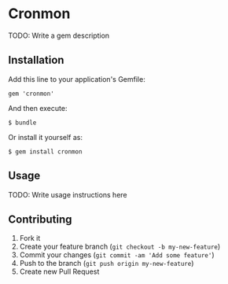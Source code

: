# Cronmon

TODO: Write a gem description

## Installation

Add this line to your application's Gemfile:

    gem 'cronmon'

And then execute:

    $ bundle

Or install it yourself as:

    $ gem install cronmon

## Usage

TODO: Write usage instructions here

## Contributing

1. Fork it
2. Create your feature branch (`git checkout -b my-new-feature`)
3. Commit your changes (`git commit -am 'Add some feature'`)
4. Push to the branch (`git push origin my-new-feature`)
5. Create new Pull Request
